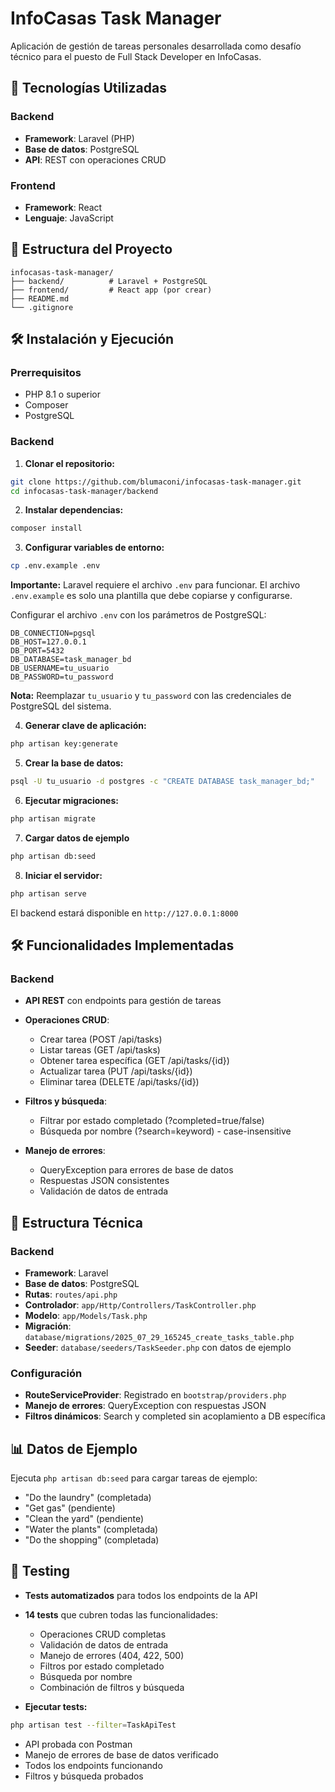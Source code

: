 # InfoCasas Task Manager

Aplicación de gestión de tareas personales desarrollada como desafío técnico para el puesto de Full Stack Developer en InfoCasas.

## 🚀 Tecnologías Utilizadas

### Backend
- **Framework**: Laravel (PHP)
- **Base de datos**: PostgreSQL
- **API**: REST con operaciones CRUD

### Frontend
- **Framework**: React
- **Lenguaje**: JavaScript

## 📁 Estructura del Proyecto

```
infocasas-task-manager/
├── backend/          # Laravel + PostgreSQL
├── frontend/         # React app (por crear)
├── README.md
└── .gitignore
```

## 🛠️ Instalación y Ejecución

### Prerrequisitos
- PHP 8.1 o superior
- Composer
- PostgreSQL

### Backend

1. **Clonar el repositorio:**
```bash
git clone https://github.com/blumaconi/infocasas-task-manager.git
cd infocasas-task-manager/backend
```

2. **Instalar dependencias:**
```bash
composer install
```

3. **Configurar variables de entorno:**
```bash
cp .env.example .env
```

**Importante:** Laravel requiere el archivo `.env` para funcionar. El archivo `.env.example` es solo una plantilla que debe copiarse y configurarse.

Configurar el archivo `.env` con los parámetros de PostgreSQL:
```
DB_CONNECTION=pgsql
DB_HOST=127.0.0.1
DB_PORT=5432
DB_DATABASE=task_manager_bd
DB_USERNAME=tu_usuario
DB_PASSWORD=tu_password
```

**Nota:** Reemplazar `tu_usuario` y `tu_password` con las credenciales de PostgreSQL del sistema.

4. **Generar clave de aplicación:**
```bash
php artisan key:generate
```

5. **Crear la base de datos:**
```bash
psql -U tu_usuario -d postgres -c "CREATE DATABASE task_manager_bd;"
```

6. **Ejecutar migraciones:**
```bash
php artisan migrate
```

7. **Cargar datos de ejemplo**
```bash
php artisan db:seed
```

8. **Iniciar el servidor:**
```bash
php artisan serve
```

El backend estará disponible en `http://127.0.0.1:8000`

## 🛠️ Funcionalidades Implementadas

### Backend
- **API REST** con endpoints para gestión de tareas
- **Operaciones CRUD**:
  - Crear tarea (POST /api/tasks)
  - Listar tareas (GET /api/tasks)
  - Obtener tarea específica (GET /api/tasks/{id})
  - Actualizar tarea (PUT /api/tasks/{id})
  - Eliminar tarea (DELETE /api/tasks/{id})

- **Filtros y búsqueda**:
  - Filtrar por estado completado (?completed=true/false)
  - Búsqueda por nombre (?search=keyword) - case-insensitive

- **Manejo de errores**:
  - QueryException para errores de base de datos
  - Respuestas JSON consistentes
  - Validación de datos de entrada

## 🧱 Estructura Técnica

### Backend
- **Framework**: Laravel
- **Base de datos**: PostgreSQL
- **Rutas**: `routes/api.php`
- **Controlador**: `app/Http/Controllers/TaskController.php`
- **Modelo**: `app/Models/Task.php`
- **Migración**: `database/migrations/2025_07_29_165245_create_tasks_table.php`
- **Seeder**: `database/seeders/TaskSeeder.php` con datos de ejemplo

### Configuración
- **RouteServiceProvider**: Registrado en `bootstrap/providers.php`
- **Manejo de errores**: QueryException con respuestas JSON
- **Filtros dinámicos**: Search y completed sin acoplamiento a DB específica

## 📊 Datos de Ejemplo

Ejecuta `php artisan db:seed` para cargar tareas de ejemplo:
- "Do the laundry" (completada)
- "Get gas" (pendiente)
- "Clean the yard" (pendiente)
- "Water the plants" (completada)
- "Do the shopping" (completada)

## 🧪 Testing

- **Tests automatizados** para todos los endpoints de la API
- **14 tests** que cubren todas las funcionalidades:
  - Operaciones CRUD completas
  - Validación de datos de entrada
  - Manejo de errores (404, 422, 500)
  - Filtros por estado completado
  - Búsqueda por nombre
  - Combinación de filtros y búsqueda

- **Ejecutar tests:**
```bash
php artisan test --filter=TaskApiTest
```

- API probada con Postman
- Manejo de errores de base de datos verificado
- Todos los endpoints funcionando
- Filtros y búsqueda probados